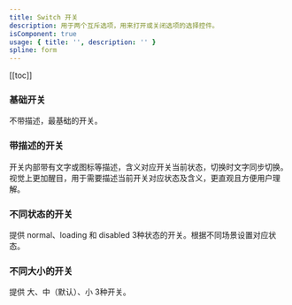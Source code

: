 ```yaml
---
title: Switch 开关
description: 用于两个互斥选项，用来打开或关闭选项的选择控件。
isComponent: true
usage: { title: '', description: '' }
spline: form
---
```


[[toc]]

<script>
import Usage from "../DocUsage.svelte"
</script>

<Usage></Usage>


### 基础开关

不带描述，最基础的开关。

<script>
import Base from "../../example/Base.svelte"
</script>

<Base></Base>


### 带描述的开关

开关内部带有文字或图标等描述，含义对应开关当前状态，切换时文字同步切换。视觉上更加醒目，用于需要描述当前开关对应状态及含义，更直观且方便用户理解。

<script>
import Describe from "../../example/Describe.svelte"
</script>

<Describe></Describe>

### 不同状态的开关

提供 normal、loading 和 disabled 3种状态的开关。根据不同场景设置对应状态。

<script>
import Status from "../../example/Status.svelte"
</script>

<Status></Status>

### 不同大小的开关

提供 大、中（默认）、小 3种开关。

<script>
import Size from "../../example/Size.svelte"
</script>

<Size></Size>

